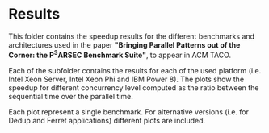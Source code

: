 # Results

This folder contains the speedup results for the different benchmarks and architectures used in the paper **"Bringing Parallel Patterns out of the Corner: the P<sup>3</sup>ARSEC Benchmark Suite"**, to appear in ACM TACO.

Each of the subfolder contains the results for each of the used platform (i.e. Intel Xeon Server, Intel Xeon Phi and IBM Power 8). The plots show the speedup for different concurrency level computed as the ratio between the sequential time over the parallel time.

Each plot represent a single benchmark. For alternative versions (i.e. for Dedup and Ferret applications) different plots are included.



